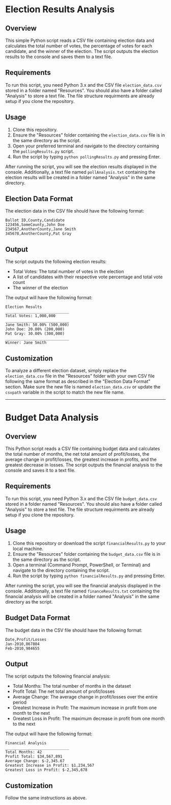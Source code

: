 
# Election Results Analysis

## Overview

This simple Python script reads a CSV file containing election data and calculates the total number of votes, the percentage of votes for each candidate, and the winner of the election. The script outputs the election results to the console and saves them to a text file.

## Requirements

To run this script, you need Python 3.x and the CSV file `election_data.csv` stored in a folder named "Resources". You should also have a folder called "Analysis" to store a text file. The file structure requirments are already setup if you clone the repository.

## Usage

1. Clone this repository.
2. Ensure the "Resources" folder containing the `election_data.csv` file is in the same directory as the script.
3. Open your preferred terminal and navigate to the directory containing the `pollingResults.py` script.
4. Run the script by typing `python pollingResults.py` and pressing Enter.

After running the script, you will see the election results displayed in the console. Additionally, a text file named `pollAnalysis.txt` containing the election results will be created in a folder named "Analysis" in the same directory.

## Election Data Format

The election data in the CSV file should have the following format:

```
Ballot ID,County,Candidate
123456,SomeCounty,John Doe
234567,AnotherCounty,Jane Smith
345678,AnotherCounty,Pat Gray
```

## Output

The script outputs the following election results:

* Total Votes: The total number of votes in the election
* A list of candidates with their respective vote percentage and total vote count
* The winner of the election

The output will have the following format:

```
Election Results
____________________________
Total Votes: 1,000,000
____________________________
Jane Smith: 50.00% (500,000)
John Doe: 20.00% (200,000)
Pat Gray: 30.00% (300,000)
____________________________
Winner: Jane Smith
```

## Customization

To analyze a different election dataset, simply replace the `election_data.csv` file in the "Resources" folder with your own CSV file following the same format as described in the "Election Data Format" section. Make sure the new file is named `election_data.csv` or update the `csvpath` variable in the script to match the new file name.

---



# Budget Data Analysis

## Overview

This Python script reads a CSV file containing budget data and calculates the total number of months, the net total amount of profit/losses, the average change in profit/losses, the greatest increase in profits, and the greatest decrease in losses. The script outputs the financial analysis to the console and saves it to a text file.

## Requirements

To run this script, you need Python 3.x and the CSV file `budget_data.csv` stored in a folder named "Resources". You should also have a folder called "Analysis" to store a text file. The file structure requirments are already setup if you clone the repository.

## Usage

1. Clone this repository or download the script `financialResults.py` to your local machine.
2. Ensure the "Resources" folder containing the `budget_data.csv` file is in the same directory as the script.
3. Open a terminal (Command Prompt, PowerShell, or Terminal) and navigate to the directory containing the script.
4. Run the script by typing `python financialResults.py` and pressing Enter.

After running the script, you will see the financial analysis displayed in the console. Additionally, a text file named `financeResults.txt` containing the financial analysis will be created in a folder named "Analysis" in the same directory as the script.

## Budget Data Format

The budget data in the CSV file should have the following format:

```
Date,Profit/Losses
Jan-2010,867884
Feb-2010,984655
```

## Output

The script outputs the following financial analysis:

* Total Months: The total number of months in the dataset
* Profit Total: The net total amount of profit/losses
* Average Change: The average change in profit/losses over the entire period
* Greatest Increase in Profit: The maximum increase in profit from one month to the next
* Greatest Loss in Profit: The maximum decrease in profit from one month to the next

The output will have the following format:

```
Financial Analysis
____________________________
Total Months: 42
Profit Total: $34,567,891
Average Change: $-2,345.67
Greatest Increase in Profit: $1,234,567
Greatest Loss in Profit: $-2,345,678
```

## Customization

Follow the same instructions as above.
